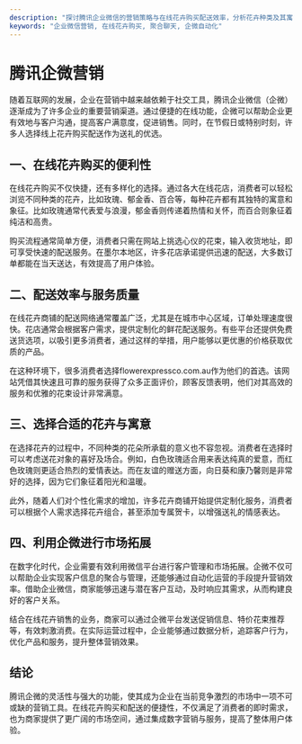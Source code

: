 ```yaml
---
description: "探讨腾讯企业微信的营销策略与在线花卉购买配送效率，分析花卉种类及其寓意。"
keywords: "企业微信营销, 在线花卉购买, 聚合聊天, 企微自动化"
---
```

# 腾讯企微营销

随着互联网的发展，企业在营销中越来越依赖于社交工具，腾讯企业微信（企微）逐渐成为了许多企业的重要营销渠道。通过便捷的在线功能，企微可以帮助企业更有效地与客户沟通，提高客户满意度，促进销售。同时，在节假日或特别时刻，许多人选择线上花卉购买配送作为送礼的优选。

## 一、在线花卉购买的便利性

在线花卉购买不仅快捷，还有多样化的选择。通过各大在线花店，消费者可以轻松浏览不同种类的花卉，比如玫瑰、郁金香、百合等，每种花卉都有其独特的寓意和象征。比如玫瑰通常代表爱与浪漫，郁金香则传递着热情和关怀，而百合则象征着纯洁和高贵。

购买流程通常简单方便，消费者只需在网站上挑选心仪的花束，输入收货地址，即可享受快速的配送服务。在墨尔本地区，许多花店承诺提供迅速的配送，大多数订单都能在当天送达，有效提高了用户体验。

## 二、配送效率与服务质量

在线花卉商铺的配送网络通常覆盖广泛，尤其是在城市中心区域，订单处理速度很快。花店通常会根据客户需求，提供定制化的鲜花配送服务。有些平台还提供免费送货选项，以吸引更多消费者，通过这样的举措，用户能够以更优惠的价格获取优质的产品。

在这种环境下，很多消费者选择flowerexpressco.com.au作为他们的首选。该网站凭借其快速且可靠的服务获得了众多正面评价，顾客反馈表明，他们对其高效的服务和优雅的花束设计非常满意。

## 三、选择合适的花卉与寓意

在选择花卉的过程中，不同种类的花朵所承载的意义也不容忽视。消费者在选择时可以考虑送花对象的喜好及场合。例如，白色玫瑰适合用来表达纯真的爱意，而红色玫瑰则更适合热烈的爱情表达。而在友谊的赠送方面，向日葵和康乃馨则是非常好的选择，因为它们象征着阳光和温暖。

此外，随着人们对个性化需求的增加，许多花卉商铺开始提供定制化服务，消费者可以根据个人需求选择花卉组合，甚至添加专属贺卡，以增强送礼的情感表达。

## 四、利用企微进行市场拓展

在数字化时代，企业需要有效利用微信平台进行客户管理和市场拓展。企微不仅可以帮助企业实现客户信息的聚合与管理，还能够通过自动化运营的手段提升营销效率。借助企业微信，商家能够迅速与潜在客户互动，及时响应其需求，从而构建良好的客户关系。

结合在线花卉销售的业务，商家可以通过企微平台发送促销信息、特价花束推荐等，有效刺激消费。在实际运营过程中，企业能够通过数据分析，追踪客户行为，优化产品和服务，提升整体营销效果。

## 结论

腾讯企微的灵活性与强大的功能，使其成为企业在当前竞争激烈的市场中一项不可或缺的营销工具。在线花卉购买和配送的便捷性，不仅满足了消费者的即时需求，也为商家提供了更广阔的市场空间，通过集成数字营销与服务，提高了整体用户体验。
